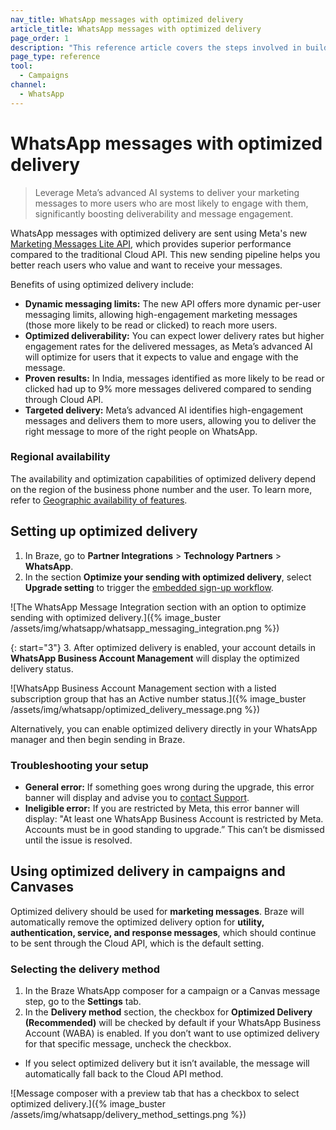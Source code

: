 ```yaml
---
nav_title: WhatsApp messages with optimized delivery
article_title: WhatsApp messages with optimized delivery
page_order: 1
description: "This reference article covers the steps involved in building out and creating a WhatsApp message with optimized delivery."
page_type: reference
tool:
  - Campaigns
channel:
  - WhatsApp
---
```


# WhatsApp messages with optimized delivery

> Leverage Meta’s advanced AI systems to deliver your marketing messages to more users who are most likely to engage with them, significantly boosting deliverability and message engagement.

WhatsApp messages with optimized delivery are sent using Meta's new [Marketing Messages Lite API](https://developers.facebook.com/docs/whatsapp/marketing-messages-lite-api/), which provides superior performance compared to the traditional Cloud API. This new sending pipeline helps you better reach users who value and want to receive your messages.

Benefits of using optimized delivery include:

- **Dynamic messaging limits:** The new API offers more dynamic per-user messaging limits, allowing high-engagement marketing messages (those more likely to be read or clicked) to reach more users.
- **Optimized deliverability:** You can expect lower delivery rates but higher engagement rates for the delivered messages, as Meta’s advanced AI will optimize for users that it expects to value and engage with the message. 
- **Proven results:** In India, messages identified as more likely to be read or clicked had up to 9% more messages delivered compared to sending through Cloud API.
- **Targeted delivery:** Meta’s advanced AI identifies high-engagement messages and delivers them to more users, allowing you to deliver the right message to more of the right people on WhatsApp.


### Regional availability

The availability and optimization capabilities of optimized delivery depend on the region of the business phone number and the user. To learn more, refer to [Geographic availability of features](https://developers.facebook.com/docs/whatsapp/marketing-messages-lite-api/get-started#geographic-availability-of-features). 

## Setting up optimized delivery

1. In Braze, go to **Partner Integrations** > **Technology Partners** > **WhatsApp**.
2. In the section **Optimize your sending with optimized delivery**, select **Upgrade setting** to trigger the [embedded sign-up workflow]({{site.baseurl}}/user_guide/message_building_by_channel/whatsapp/overview/embedded_signup/).

![The WhatsApp Message Integration section with an option to optimize sending with optimized delivery.]({% image_buster /assets/img/whatsapp/whatsapp_messaging_integration.png %})

{: start="3"}
3. After optimized delivery is enabled, your account details in **WhatsApp Business Account Management** will display the optimized delivery status.

![WhatsApp Business Account Management section with a listed subscription group that has an Active number status.]({% image_buster /assets/img/whatsapp/optimized_delivery_message.png %})

Alternatively, you can enable optimized delivery directly in your WhatsApp manager and then begin sending in Braze.

### Troubleshooting your setup

- **General error:** If something goes wrong during the upgrade, this error banner will display and advise you to [contact Support]({{site.baseurl}}/braze_support/).
- **Ineligible error:** If you are restricted by Meta, this error banner will display: "At least one WhatsApp Business Account is restricted by Meta. Accounts must be in good standing to upgrade.” This can’t be dismissed until the issue is resolved.

## Using optimized delivery in campaigns and Canvases

Optimized delivery should be used for **marketing messages**. Braze will automatically remove the optimized delivery option for **utility, authentication, service, and response messages**, which should continue to be sent through the Cloud API, which is the default setting. 

### Selecting the delivery method

1. In the Braze WhatsApp composer for a campaign or a Canvas message step, go to the **Settings** tab.
2. In the **Delivery method** section, the checkbox for **Optimized Delivery (Recommended)** will be checked by default if your WhatsApp Business Account (WABA) is enabled. If you don’t want to use optimized delivery for that specific message, uncheck the checkbox.
- If you select optimized delivery but it isn’t available, the message will automatically fall back to the Cloud API method.

![Message composer with a preview tab that has a checkbox to select optimized delivery.]({% image_buster /assets/img/whatsapp/delivery_method_settings.png %})